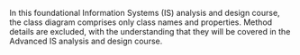 In this foundational Information Systems (IS) analysis and design course, the class diagram comprises only class names and properties. Method details are excluded, with the understanding that they will be covered in the Advanced IS analysis and design course.
